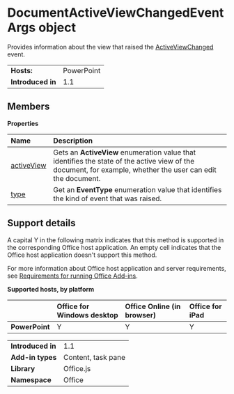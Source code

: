 
# DocumentActiveViewChangedEventArgs object
Provides information about the view that raised the [ActiveViewChanged](../../reference/shared/document.activeviewchanged.md) event.

|||
|:-----|:-----|
|**Hosts:**|PowerPoint|
|**Introduced in**|1.1|



## Members


**Properties**


|**Name**|**Description**|
|:-----|:-----|
|[activeView](../../reference/shared/document.activeviewchangedeventargs.activeview.md)|Gets an  **ActiveView** enumeration value that identifies the state of the active view of the document, for example, whether the user can edit the document.|
|[type](../../reference/shared/document.activeviewchangedeventargs.type.md)|Get an  **EventType** enumeration value that identifies the kind of event that was raised.|

## Support details


A capital Y in the following matrix indicates that this method is supported in the corresponding Office host application. An empty cell indicates that the Office host application doesn't support this method.

For more information about Office host application and server requirements, see [Requirements for running Office Add-ins](../../docs/overview/requirements-for-running-office-add-ins.md).


**Supported hosts, by platform**


||**Office for Windows desktop**|**Office Online (in browser)**|**Office for iPad**|
|:-----|:-----|:-----|:-----|
|**PowerPoint**|Y|Y|Y|

|||
|:-----|:-----|
|**Introduced in**|1.1|
|**Add-in types**|Content, task pane|
|**Library**|Office.js|
|**Namespace**|Office|
